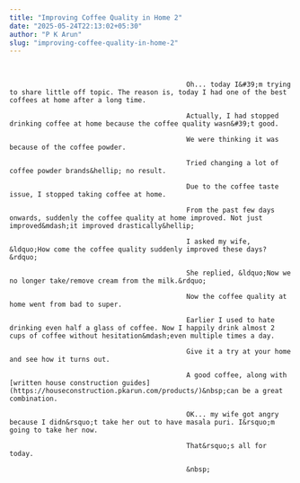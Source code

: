 ```yaml
---
title: "Improving Coffee Quality in Home 2"
date: "2025-05-24T22:13:02+05:30"
author: "P K Arun"
slug: "improving-coffee-quality-in-home-2"
---
```


&nbsp;


	
		
			
			
				
					
						
						
							
								
									
									
										
											
												
												
												Oh... today I&#39;m trying to share little off topic. The reason is, today I had one of the best coffees at home after a long time.

												Actually, I had stopped drinking coffee at home because the coffee quality wasn&#39;t good.

												We were thinking it was because of the coffee powder.

												Tried changing a lot of coffee powder brands&hellip; no result.

												Due to the coffee taste issue, I stopped taking coffee at home.

												From the past few days onwards, suddenly the coffee quality at home improved. Not just improved&mdash;it improved drastically&hellip;

												I asked my wife, &ldquo;How come the coffee quality suddenly improved these days?&rdquo;

												She replied, &ldquo;Now we no longer take/remove cream from the milk.&rdquo;

												Now the coffee quality at home went from bad to super.

												Earlier I used to hate drinking even half a glass of coffee. Now I happily drink almost 2 cups of coffee without hesitation&mdash;even multiple times a day.

												Give it a try at your home and see how it turns out.

												A good coffee, along with [written house construction guides](https://houseconstruction.pkarun.com/products/)&nbsp;can be a great combination.

												OK... my wife got angry because I didn&rsquo;t take her out to have masala puri. I&rsquo;m going to take her now.

												That&rsquo;s all for today.

												&nbsp;